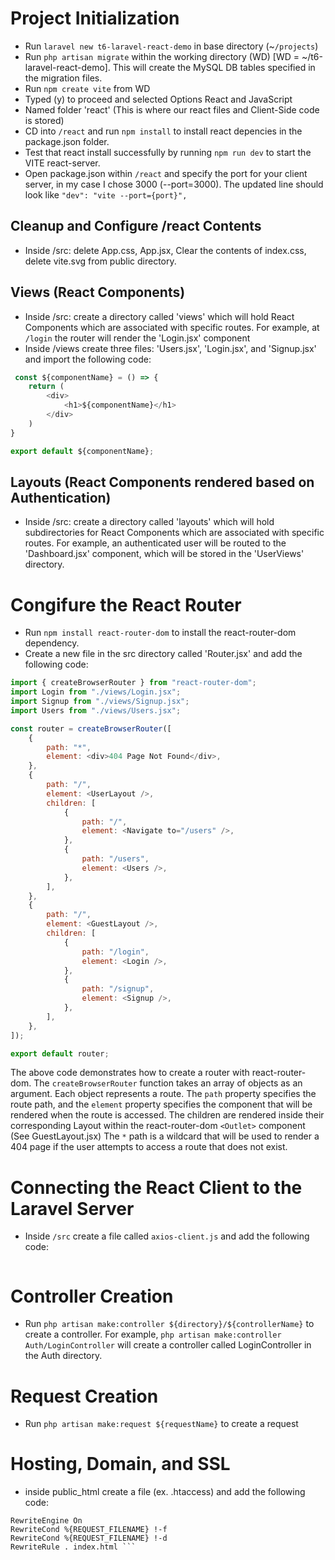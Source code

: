# Project Initialization

-   Run `laravel new t6-laravel-react-demo` in base directory (~`/projects`)
-   Run `php artisan migrate` within the working directory (WD) [WD = ~/t6-laravel-react-demo]. This will create the MySQL DB tables specified in the migration files.
-   Run `npm create vite` from WD
-   Typed (y) to proceed and selected Options React and JavaScript
-   Named folder 'react' (This is where our react files and Client-Side code is stored)
-   CD into `/react` and run `npm install` to install react depencies in the package.json folder.
-   Test that react install successfully by running `npm run dev` to start the VITE react-server.
-   Open package.json within `/react` and specify the port for your client server, in my case I chose 3000 (--port=3000). The updated line should look like `"dev": "vite --port={port}",`

## Cleanup and Configure /react Contents

-   Inside /src: delete App.css, App.jsx, Clear the contents of index.css, delete vite.svg from public directory.

## Views (React Components)

-   Inside /src: create a directory called 'views' which will hold React Components which are associated with specific routes. For example, at `/login` the router will render the 'Login.jsx' component
-   Inside /views create three files: 'Users.jsx', 'Login.jsx', and 'Signup.jsx' and import the following code:

```javascript
 const ${componentName} = () => {
    return (
        <div>
            <h1>${componentName}</h1>
        </div>
    )
}

export default ${componentName};
```

## Layouts (React Components rendered based on Authentication)

-   Inside /src: create a directory called 'layouts' which will hold subdirectories for React Components which are associated with specific routes. For example, an authenticated user will be routed to the 'Dashboard.jsx' component, which will be stored in the 'UserViews' directory.

# Congifure the React Router

-   Run `npm install react-router-dom` to install the react-router-dom dependency.
-   Create a new file in the src directory called 'Router.jsx' and add the following code:

```javascript
import { createBrowserRouter } from "react-router-dom";
import Login from "./views/Login.jsx";
import Signup from "./views/Signup.jsx";
import Users from "./views/Users.jsx";

const router = createBrowserRouter([
    {
        path: "*",
        element: <div>404 Page Not Found</div>,
    },
    {
        path: "/",
        element: <UserLayout />,
        children: [
            {
                path: "/",
                element: <Navigate to="/users" />,
            },
            {
                path: "/users",
                element: <Users />,
            },
        ],
    },
    {
        path: "/",
        element: <GuestLayout />,
        children: [
            {
                path: "/login",
                element: <Login />,
            },
            {
                path: "/signup",
                element: <Signup />,
            },
        ],
    },
]);

export default router;
```

The above code demonstrates how to create a router with react-router-dom. The `createBrowserRouter` function takes an array of objects as an argument. Each object represents a route. The `path` property specifies the route path, and the `element` property specifies the component that will be rendered when the route is accessed. The children are rendered inside their corresponding Layout within the react-router-dom `<Outlet>` component (See GuestLayout.jsx) The `*` path is a wildcard that will be used to render a 404 page if the user attempts to access a route that does not exist.

# Connecting the React Client to the Laravel Server

-   Inside `/src` create a file called `axios-client.js` and add the following code:

```javascript

```

# Controller Creation

-   Run `php artisan make:controller ${directory}/${controllerName}` to create a controller. For example, `php artisan make:controller Auth/LoginController` will create a controller called LoginController in the Auth directory.

# Request Creation

-   Run `php artisan make:request ${requestName}` to create a request

# Hosting, Domain, and SSL

-   inside public_html create a file (ex. .htaccess) and add the following code:

````
RewriteEngine On
RewriteCond %{REQUEST_FILENAME} !-f
RewriteCond %{REQUEST_FILENAME} !-d
RewriteRule . index.html ```
````
